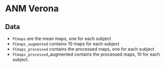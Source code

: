 # ANM Verona

## Data
- `FCmaps` are the mean maps, one for each subject
- `FCmaps_augmented` contains 10 maps for each subject
- `FCmaps_processed` contains the processed maps, one for each subject
- `FCmaps_processed`_augmented contains the processed maps, 10 for each subject.